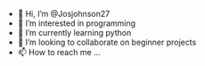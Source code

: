 - 👋 Hi, I’m @Josjohnson27
- 👀 I’m interested in programming
- 🌱 I’m currently learning python
- 💞️ I’m looking to collaborate on beginner projects
- 📫 How to reach me ...

<!---
Josjohnson27/Josjohnson27 is a ✨ special ✨ repository because its `README.md` (this file) appears on your GitHub profile.
You can click the Preview link to take a look at your changes.
--->
